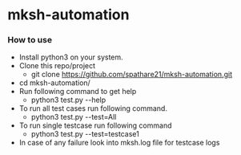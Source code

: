 # mksh-automation

### How to use
- Install python3 on your system.
- Clone this repo/project
  - git clone https://github.com/spathare21/mksh-automation.git
- cd mksh-automation/   
- Run following command to get help
  - python3 test.py --help
- To run all test cases run following command.
  - python3 test.py --test=All
- To run single testcase run following command
  - python3 test.py --test=testcase1
- In case of any failure look into mksh.log file for testcase logs  